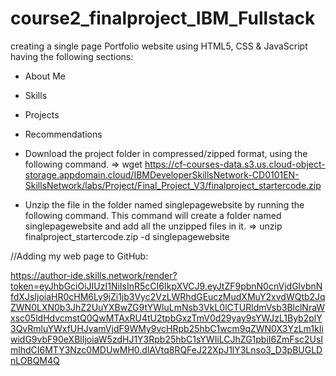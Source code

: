 # course2_finalproject_IBM_Fullstack
creating a single page Portfolio website using HTML5, CSS & JavaScript having the following sections:

* About Me

* Skills

* Projects

* Recommendations

  
- Download the project folder in compressed/zipped format, using the following command.
  => wget https://cf-courses-data.s3.us.cloud-object-storage.appdomain.cloud/IBMDeveloperSkillsNetwork-CD0101EN-SkillsNetwork/labs/Project/Final_Project_V3/finalproject_startercode.zip

- Unzip the file in the folder named singlepagewebsite by running the following command. This command will create a folder named singlepagewebsite and add all the unzipped files in it.
  => unzip finalproject_startercode.zip -d singlepagewebsite

//Adding my web page to GitHub:

https://author-ide.skills.network/render?token=eyJhbGciOiJIUzI1NiIsInR5cCI6IkpXVCJ9.eyJtZF9pbnN0cnVjdGlvbnNfdXJsIjoiaHR0cHM6Ly9jZi1jb3Vyc2VzLWRhdGEuczMudXMuY2xvdWQtb2JqZWN0LXN0b3JhZ2UuYXBwZG9tYWluLmNsb3VkL0lCTURldmVsb3BlclNraWxsc05ldHdvcmstQ0QwMTAxRU4tU2tpbGxzTmV0d29yay9sYWJzL1Byb2plY3QvRmluYWxfUHJvamVjdF9WMy9vcHRpb25hbC1wcm9qZWN0X3YzLm1kIiwidG9vbF90eXBlIjoiaW5zdHJ1Y3Rpb25hbC1sYWIiLCJhZG1pbiI6ZmFsc2UsImlhdCI6MTY3Nzc0MDUwMH0.dlAVtq8RQFeJ22XpJ1lY3Lnso3_D3pBUGLDnLOBQM4Q
